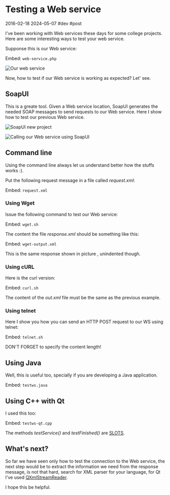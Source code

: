 # Testing a Web service
2016-02-18 2024-05-07 #dev #post

I've been working with Web services these days for some college projects. Here are some interesting ways to test your web service.

Supponse this is our Web service:

Embed: `web-service.php`

![Our web service](/testing-a-web-service/testws_myservice.png)

Now, how to test if our Web service is working as expected? Let' see.

## SoapUI

This is a greate tool. Given a Web service location, SoapUI generates the needed SOAP messages to send requests to our Web service. Here I show how to test our previous Web service.

![SoapUI new project](/testing-a-web-service/testws_soapui_new.png)


![Calling our Web service using SoapUI](/testing-a-web-service/testws_soapui_request.png)

## Command line

Using the command line always let us understand better how the stuffs works :). 

Put the following request message in a file called *request.xml*:

Embed: `request.xml`

### Using Wget

Issue the following command to test our Web service:

Embed: `wget.sh`

The content the file *response.xml* should be something like this:

Embed: `wget-output.xml`

This is the same response shown in picture , unindented though.

### Using cURL

Here is the curl version:

Embed: `curl.sh`

The content of the *out.xml* file must be the same as the previous example.

### Using telnet

Here I show you how you can send an HTTP POST request to our WS using telnet:

Embed: `telnet.sh`

DON'T FORGET to specify the content length!

## Using Java

Well, this is useful too, specially if you are developing a Java application.

Embed: `testws.java`

## Using C++ with Qt

I used this too:

Embed: `testws-qt.cpp`

The methods *testService()* and *testFinished()* are [SLOTS](http://qt-project.org/doc/qt-5.0/qtcore/signalsandslots.html).

## What's next?

So far we have seen only how to test the connection to the Web service, the next step would be to extract the information we need from the response message, is not that hard, search for XML parser for your language, for Qt I've used [QXmlStreamReader](http://doc.qt.io/qt-5/qxmlstreamreader.html).

I hope this be helpful.
